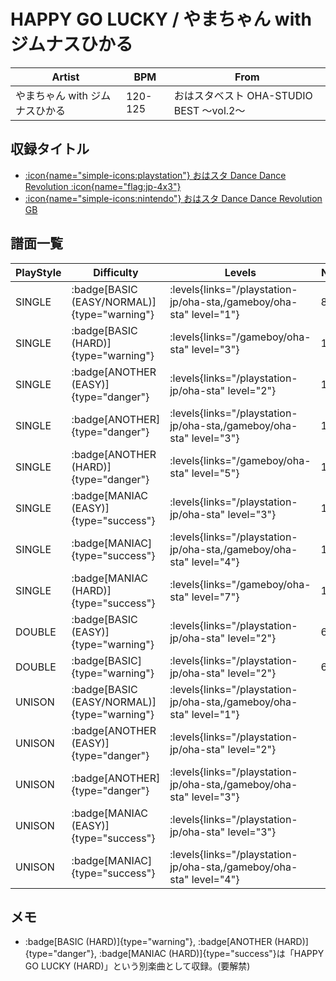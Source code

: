 # HAPPY GO LUCKY / やまちゃん with ジムナスひかる

|Artist|BPM|From|
|------|---|----|
|やまちゃん with ジムナスひかる|120-125|おはスタベスト OHA-STUDIO BEST ～vol.2～|

## 収録タイトル

- [:icon{name="simple-icons:playstation"} おはスタ Dance Dance Revolution :icon{name="flag:jp-4x3"}](/playstation-jp/oha-sta)
- [:icon{name="simple-icons:nintendo"} おはスタ Dance Dance Revolution GB](/gameboy/oha-sta)

## 譜面一覧

|PlayStyle|Difficulty|Levels|Notes|Movie|
|---------|----------|------|-----|-----|
|SINGLE| :badge[BASIC (EASY/NORMAL)]{type="warning"}| :levels{links="/playstation-jp/oha-sta,/gameboy/oha-sta" level="1"}|80/0||
|SINGLE| :badge[BASIC (HARD)]{type="warning"}| :levels{links="/gameboy/oha-sta" level="3"}|109/0||
|SINGLE| :badge[ANOTHER (EASY)]{type="danger"}| :levels{links="/playstation-jp/oha-sta" level="2"}|116/0||
|SINGLE| :badge[ANOTHER]{type="danger"}| :levels{links="/playstation-jp/oha-sta,/gameboy/oha-sta" level="3"}|132/0||
|SINGLE| :badge[ANOTHER (HARD)]{type="danger"}| :levels{links="/gameboy/oha-sta" level="5"}|148/0||
|SINGLE| :badge[MANIAC (EASY)]{type="success"}| :levels{links="/playstation-jp/oha-sta" level="3"}|125/0||
|SINGLE| :badge[MANIAC]{type="success"}| :levels{links="/playstation-jp/oha-sta,/gameboy/oha-sta" level="4"}|173/0||
|SINGLE| :badge[MANIAC (HARD)]{type="success"}| :levels{links="/gameboy/oha-sta" level="7"}|186/0||
|DOUBLE| :badge[BASIC (EASY)]{type="warning"}| :levels{links="/playstation-jp/oha-sta" level="2"}|63/0||
|DOUBLE| :badge[BASIC]{type="warning"}| :levels{links="/playstation-jp/oha-sta" level="2"}|65/0||
|UNISON| :badge[BASIC (EASY/NORMAL)]{type="warning"}| :levels{links="/playstation-jp/oha-sta,/gameboy/oha-sta" level="1"}|||
|UNISON| :badge[ANOTHER (EASY)]{type="danger"}| :levels{links="/playstation-jp/oha-sta" level="2"}|||
|UNISON| :badge[ANOTHER]{type="danger"}| :levels{links="/playstation-jp/oha-sta,/gameboy/oha-sta" level="3"}|||
|UNISON| :badge[MANIAC (EASY)]{type="success"}| :levels{links="/playstation-jp/oha-sta" level="3"}|||
|UNISON| :badge[MANIAC]{type="success"}| :levels{links="/playstation-jp/oha-sta,/gameboy/oha-sta" level="4"}|||

## メモ

- :badge[BASIC (HARD)]{type="warning"}, :badge[ANOTHER (HARD)]{type="danger"}, :badge[MANIAC (HARD)]{type="success"}は「HAPPY GO LUCKY (HARD)」という別楽曲として収録。(要解禁)
